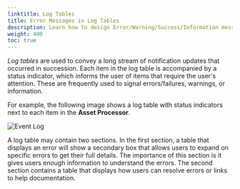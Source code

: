 ```yaml
---
linktitle: Log Tables
title: Error Messages in Log Tables
description: Learn how to design Error/Warning/Success/Information messages in log tables using the BlueJay Design System (BJDS) in Open 3D Engine (O3DE).
weight: 400
toc: true
---
```


*Log tables* are used to convey a long stream of notification updates that occurred in succession. Each item in the log table is accompanied by a status indicator, which informs the user of items that require the user's attention. These are frequently used to signal errors/failures, warnings, or information. 

For example, the following image shows a log table with status indicators next to each item in the **Asset Processor**.

![Event Log](/images/tools-ui/log-table/event-log.png)

A log table may contain two sections. In the first section, a table that displays an error will show a secondary box that allows users to expand on specific errors to get their full details. The importance of this section is it gives users enough information to understand the errors. The second section contains a table that displays how users can resolve errors or links to help documentation.